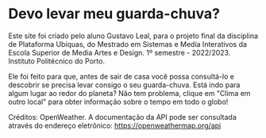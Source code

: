 # Devo levar meu guarda-chuva?

Este site foi criado pelo aluno Gustavo Leal, para o projeto final da disciplina de Plataforma Ubíquas, do Mestrado em Sistemas e Media Interativos da Escola Superior de Media Artes e Design. 1º semestre - 2022/2023. Instituto Politécnico do Porto.

Ele foi feito para que, antes de sair de casa você possa consultá-lo e descobrir se precisa levar consigo o seu guarda-chuva. Está indo para algum lugar ao redor do planeta? Não tem problema, clique em "Clima em outro local" para obter informação sobre o tempo em todo o globo!

Créditos: OpenWeather. A documentação da API pode ser consultada através do endereço eletrônico: https://openweathermap.org/api
